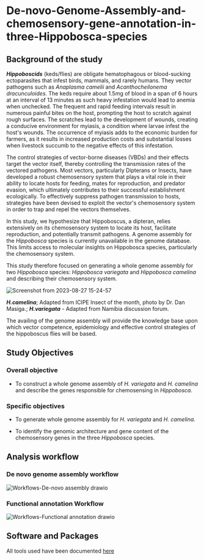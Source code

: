 # De-novo-Genome-Assembly-and-chemosensory-gene-annotation-in-three-Hippobosca-species


## Background of the study

***Hippoboscids*** (keds/flies) are obligate hematophagous or blood-sucking ectoparasites that infest birds, mammals, and rarely humans. They vector pathogens such as *Anaplasma camelii* and *Acanthocheilonema dracunculoides*. The keds require about 1.5mg of blood in a span of 6 hours at an interval of 13 minutes as such heavy infestation would lead to anemia when unchecked. The frequent and rapid feeding intervals result in numerous painful bites on the host, prompting the host to scratch against rough surfaces. The scratches lead to the development of wounds, creating a conducive environment for myiasis, a condition where larvae infest the host's wounds.  The occurrence of myiasis adds to the economic burden for farmers, as it results in increased production costs and substantial losses when livestock succumb to the negative effects of this infestation.

The control strategies of vector-borne diseases (VBDs) and their effects target the vector itself, thereby controlling the transmission rates of the vectored pathogens. Most vectors, particularly Dipterans or Insects, have developed a robust chemosensory system that plays a vital role in their ability to locate hosts for feeding, mates for reproduction, and predator evasion, which ultimately contributes to their successful establishment ecologically. To effectively suppress pathogen transmission to hosts, strategies have been devised to exploit the vector's chemosensory system in order to trap and repel the vectors themselves. 

In this study, we hypothesize that Hippoboscus, a dipteran, relies extensively on its chemosensory system to locate its host, facilitate reproduction, and potentially transmit pathogens.
A genome assembly for the *Hippobosca* species is currently unavailable in the genome database. This limits access to molecular insights on Hippobosca species, particularly the chemosensory system.

This study therefore focused on generating a whole genome assembly for two *Hippobosca* species: *Hippobosca variegata* and *Hippobosca camelina* and describing their chemosensory system. 


![Screenshot from 2023-08-27 15-24-57](https://github.com/fredrickkebaso/Hipposcus_Genome_Assembly_And_Annotation/assets/60787991/412b2f9d-2df1-4f7c-8665-e084f470099c)

***H.camelina***; Adapted from ICIPE Insect of the month, photo by Dr. Dan Masiga.; ***H.variegata*** - Adapted from Namibia discussion forum.


The availing of the genome assembly will provide the knowledge base upon which vector competence, epidemiology and effective control strategies of the hippoboscus flies will be based. 

## Study Objectives

### Overall objective 
- To construct a whole genome assembly of *H. variegata* and *H. camelina* and describe the genes responsible for chemosensing in *Hippobosca.*

### Specific objectives

- To generate whole genome assembly for *H. variegata* and *H. camelina*.

- To identify the genomic architecture and gene content of the chemosensory genes in the three *Hippobosca* species.


## Analysis workflow

### De novo genome assembly workflow

![Workflows-De-novo assembly drawio ](https://github.com/fredrickkebaso/Hipposcus_Genome_Assembly_And_Annotation/assets/60787991/5329bae0-b649-4234-a015-4f8bea4ebff2)


### Functional annotation Workflow

![Workflows-Functional annotation drawio](https://github.com/fredrickkebaso/Hipposcus_Genome_Assembly_And_Annotation/assets/60787991/8094ff09-8587-447d-8a37-d9463a120cfb)





## Software and Packages

All tools used have been documented [here](https://github.com/fredrickkebaso/Hipposcus_Genome_Assembly_And_Annotation/blob/main/software%20packages%20.md)
